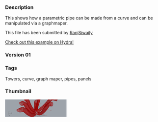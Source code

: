 ### Description 
This shows how a parametric pipe can be made from a curve and can be manipulated via a graphmaper.

This file has been submitted by [RanjSiwaily](https://github.com/RanjSiwaily)

[Check out this example on Hydra!](http://hydrashare.github.io/hydra/viewer?owner=RanjSiwaily&description=Parametric_Towers_System)
### Version 01
### Tags 
Towers, curve, graph maper, pipes, panels


### Thumbnail 
![Screenshot](https://raw.githubusercontent.com/RanjSiwaily/hydra/master/Parametric_Towers_System/thumbnail.png)
